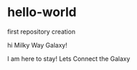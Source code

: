 # hello-world
first repository creation

hi Milky Way Galaxy!

I am here to stay!
Lets Connect the Galaxy
